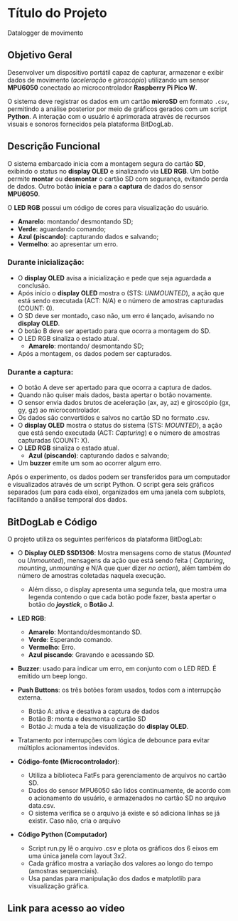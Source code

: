 # Título do Projeto  

Datalogger de movimento

## Objetivo Geral  

Desenvolver um dispositivo portátil capaz de capturar, armazenar e exibir dados de movimento (*aceleração* e *giroscópio*) utilizando um sensor **MPU6050** conectado ao microcontrolador **Raspberry Pi Pico W**.

O sistema deve registrar os dados em um cartão **microSD** em formato `.csv`, permitindo a análise posterior por meio de gráficos gerados com um script **Python**. A interação com o usuário é aprimorada através de recursos visuais e sonoros fornecidos pela plataforma BitDogLab.

## Descrição Funcional

O sistema embarcado inicia com a montagem segura do cartão **SD**, exibindo o status no **display OLED** e sinalizando via **LED RGB**. Um botão permite **montar** ou **desmontar** o cartão SD com segurança, evitando perda de dados. Outro botão **inicia** e **para** a **captura** de dados do sensor **MPU6050**.

O **LED RGB** possui um código de cores para visualização do usuário.

- **Amarelo**: montando/ desmontando SD;
- **Verde**: aguardando comando;
- **Azul (piscando)**: capturando dados e salvando;
- **Vermelho**: ao apresentar um erro.

### Durante inicialização:

- O **display OLED** avisa a inicialização e pede que seja aguardada a conclusão.
- Após início o **display OLED** mostra o  (STS: *UNMOUNTED*), a ação que está sendo executada  (ACT: N/A) e o número de amostras capturadas (COUNT: 0).
- O SD deve ser montado, caso não, um erro é lançado, avisando no **display OLED**.
- O botão B deve ser apertado para que ocorra a montagem do SD.
- O LED RGB sinaliza o estado atual.
    - **Amarelo**: montando/ desmontando SD;
- Após a montagem, os dados podem ser capturados.

### Durante a captura:

- O botão A deve ser apertado para que ocorra a captura de dados.
- Quando não quiser mais dados, basta apertar o botão novamente.
- O sensor envia dados brutos de aceleração (ax, ay, az) e giroscópio (gx, gy, gz) ao microcontrolador.
- Os dados são convertidos e salvos no cartão SD no formato .csv.
- O **display OLED** mostra o status do sistema (STS: *MOUNTED*), a ação que está sendo executada  (ACT: *Capturing*) e o número de amostras capturadas (COUNT: X).
- O **LED RGB** sinaliza o estado atual.
    - **Azul (piscando)**: capturando dados e salvando;
- Um **buzzer** emite um som ao ocorrer algum erro.

Após o experimento, os dados podem ser transferidos para um computador e visualizados através de um script Python. O script gera seis gráficos separados (um para cada eixo), organizados em uma janela com subplots, facilitando a análise temporal dos dados.

## BitDogLab e Código

O projeto utiliza os seguintes periféricos da plataforma BitDogLab:

- O **Display OLED SSD1306**: Mostra mensagens como de status (*Mounted* ou *Unmounted*), mensagens da ação que está sendo feita ( *Capturing*, *mounting*, *unmounting* e N/A que quer dizer *no action*), além também do número de amostras coletadas naquela execução.
  - Além disso, o display apresenta uma segunda tela, que mostra uma legenda contendo o que cada botão pode fazer, basta apertar o botão do ***joystick***, o **Botão J**.
- **LED RGB**:
    - **Amarelo**: Montando/desmontando SD.
    - **Verde**: Esperando comando.
    - **Vermelho**: Erro.
    - **Azul piscando**: Gravando e acessando SD.
- **Buzzer**: usado para indicar um erro, em conjunto com o LED RED. É emitido um beep longo.
- **Push Buttons**: os três botões foram usados, todos com a interrupção externa.
  - Botão A: ativa e desativa a captura de dados
  - Botão B: monta e desmonta o cartão SD
  - Botão J: muda a tela de visualização do **display OLED**.

- Tratamento por interrupções com lógica de debounce para evitar múltiplos acionamentos indevidos.

- **Código-fonte (Microcontrolador)**:
  - Utiliza a biblioteca FatFs para gerenciamento de arquivos no cartão SD.
  - Dados do sensor MPU6050 são lidos continuamente, de acordo com o acionamento do usuário, e armazenados no cartão SD no arquivo data.csv.
  - O sistema verifica se o arquivo já existe e só adiciona linhas se já existir. Caso não, cria o arquivo
- **Código Python (Computador)**
  - Script run.py lê o arquivo .csv e plota os gráficos dos 6 eixos em uma única janela com layout 3x2.
  - Cada gráfico mostra a variação dos valores ao longo do tempo (amostras sequenciais).
  - Usa pandas para manipulação dos dados e matplotlib para visualização gráfica.

## Link para acesso ao vídeo
